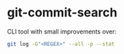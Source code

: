 # git-commit-search

CLI tool with small improvements over:
```bash
git log -G"<REGEX>" --all -p --stat
```

